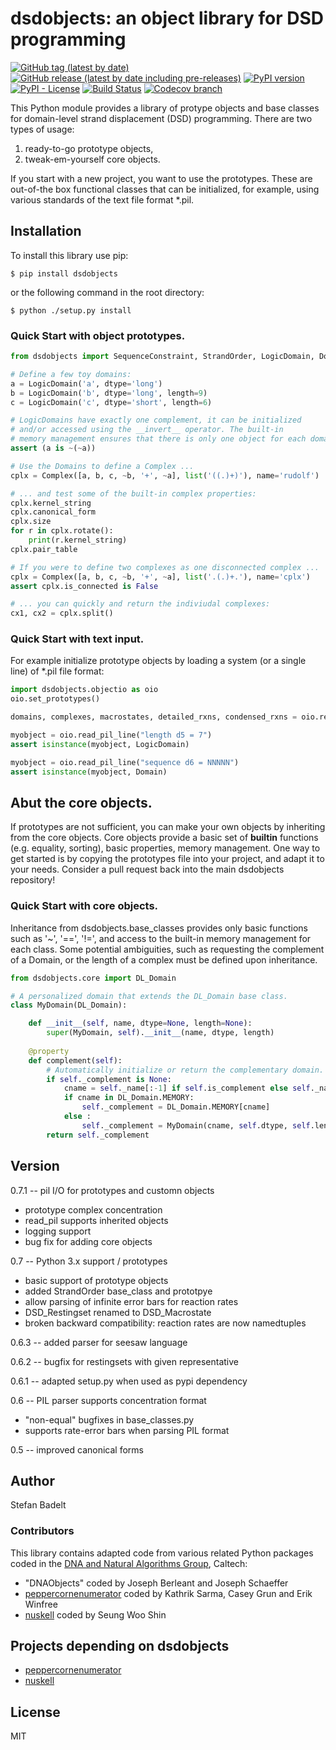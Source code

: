 # dsdobjects: an object library for DSD programming

[![GitHub tag (latest by date)](https://img.shields.io/github/v/tag/dna-and-natural-algorithms-group/dsdobjects)](https://github.com/dna-and-natural-algorithms-group/dsdobjects/tags)
[![GitHub release (latest by date including pre-releases)](https://img.shields.io/github/v/release/dna-and-natural-algorithms-group/dsdobjects?include_prereleases)](https://github.com/dna-and-natural-algorithms-group/dsdobjects/releases)
[![PyPI version](https://badge.fury.io/py/dsdobjects.svg)](https://badge.fury.io/py/dsdobjects)
[![PyPI - License](https://img.shields.io/pypi/l/dsdobjects)](https://opensource.org/licenses/MIT)
[![Build Status](https://travis-ci.com/dna-and-natural-algorithms-group/dsdobjects.svg?branch=development)](https://travis-ci.com/github/dna-and-natural-algorithms-group/dsdobjects)
[![Codecov branch](https://img.shields.io/codecov/c/github/dna-and-natural-algorithms-group/dsdobjects/development)](https://codecov.io/gh/dna-and-natural-algorithms-group/dsdobjects)


This Python module provides a library of protype objects and base classes for
domain-level strand displacement (DSD) programming. There are two types of
usage: 
 1) ready-to-go prototype objects, 
 2) tweak-em-yourself core objects.

If you start with a new project, you want to use the prototypes. These are
out-of-the box functional classes that can be initialized, for example, using
various standards of the text file format *.pil. 

## Installation
To install this library use pip:
```
$ pip install dsdobjects
```
or the following command in the root directory:
```
$ python ./setup.py install
```


### Quick Start with object prototypes.
```py
from dsdobjects import SequenceConstraint, StrandOrder, LogicDomain, Domain, Complex, Macrostate, Reaction
```

```py
# Define a few toy domains:
a = LogicDomain('a', dtype='long')
b = LogicDomain('b', dtype='long', length=9)
c = LogicDomain('c', dtype='short', length=6)

# LogicDomains have exactly one complement, it can be initialized 
# and/or accessed using the __invert__ operator. The built-in 
# memory management ensures that there is only one object for each domain.
assert (a is ~(~a))

# Use the Domains to define a Complex ...
cplx = Complex([a, b, c, ~b, '+', ~a], list('((.)+)'), name='rudolf')

# ... and test some of the built-in complex properties:
cplx.kernel_string
cplx.canonical_form
cplx.size
for r in cplx.rotate():
    print(r.kernel_string)
cplx.pair_table

# If you were to define two complexes as one disconnected complex ... 
cplx = Complex([a, b, c, ~b, '+', ~a], list('.(.)+.'), name='cplx')
assert cplx.is_connected is False

# ... you can quickly and return the indiviudal complexes:
cx1, cx2 = cplx.split()
```

### Quick Start with text input.
For example initialize prototype objects by loading a system (or a single line) of 
*.pil file format:

```py
import dsdobjects.objectio as oio
oio.set_prototypes()

domains, complexes, macrostates, detailed_rxns, condensed_rxns = oio.read_pil(filename.pil)

myobject = oio.read_pil_line("length d5 = 7")
assert isinstance(myobject, LogicDomain)

myobject = oio.read_pil_line("sequence d6 = NNNNN")
assert isinstance(myobject, Domain)
```

## Abut the core objects.
If prototypes are not sufficient, you can make your own objects by inheriting
from the core objects. Core objects provide a basic set of __builtin__
functions (e.g. equality, sorting), basic properties, memory management.  One
way to get started is by copying the prototypes file into your project, and
adapt it to your needs. Consider a pull request back into the main dsdobjects
repository!


### Quick Start with core objects.
Inheritance from dsdobjects.base_classes provides only basic functions such as
'~', '==', '!=', and access to the built-in memory management for each class.
Some potential ambiguities, such as requesting the complement of a Domain,  or
the length of a complex must be defined upon inheritance.

```py
from dsdobjects.core import DL_Domain

# A personalized domain that extends the DL_Domain base class.
class MyDomain(DL_Domain):

    def __init__(self, name, dtype=None, length=None):
        super(MyDomain, self).__init__(name, dtype, length)
 
    @property
    def complement(self):
        # Automatically initialize or return the complementary domain.
        if self._complement is None:
            cname = self._name[:-1] if self.is_complement else self._name + '*'
            if cname in DL_Domain.MEMORY:
                self._complement = DL_Domain.MEMORY[cname]
            else :
                self._complement = MyDomain(cname, self.dtype, self.length)
        return self._complement
```

## Version
0.7.1 -- pil I/O for prototypes and customn objects
  * prototype complex concentration
  * read_pil supports inherited objects
  * logging support
  * bug fix for adding core objects

0.7 -- Python 3.x support / prototypes
  * basic support of prototype objects
  * added StrandOrder base_class and prototpye
  * allow parsing of infinite error bars for reaction rates
  * DSD_Restingset renamed to DSD_Macrostate
  * broken backward compatibility:
      reaction rates are now namedtuples

0.6.3 -- added parser for seesaw language

0.6.2 -- bugfix for restingsets with given representative

0.6.1 -- adapted setup.py when used as pypi dependency

0.6 -- PIL parser supports concentration format
  * "non-equal" bugfixes in base_classes.py
  * supports rate-error bars when parsing PIL format

0.5 -- improved canonical forms

## Author
Stefan Badelt

### Contributors
This library contains adapted code from various related Python packages coded
in the [DNA and Natural Algorithms Group], Caltech:
  * "DNAObjects" coded by Joseph Berleant and Joseph Schaeffer 
  * [peppercornenumerator] coded by Kathrik Sarma, Casey Grun and Erik Winfree
  * [nuskell] coded by Seung Woo Shin

## Projects depending on dsdobjects
  * [peppercornenumerator]
  * [nuskell]


## License
MIT

[nuskell]: <http://www.github.com/DNA-and-Natural-Algorithms-Group/nuskell>
[peppercornenumerator]: <http://www.github.com/DNA-and-Natural-Algorithms-Group/peppercornenumerator>
[DNA and Natural Algorithms Group]: <http://dna.caltech.edu>

